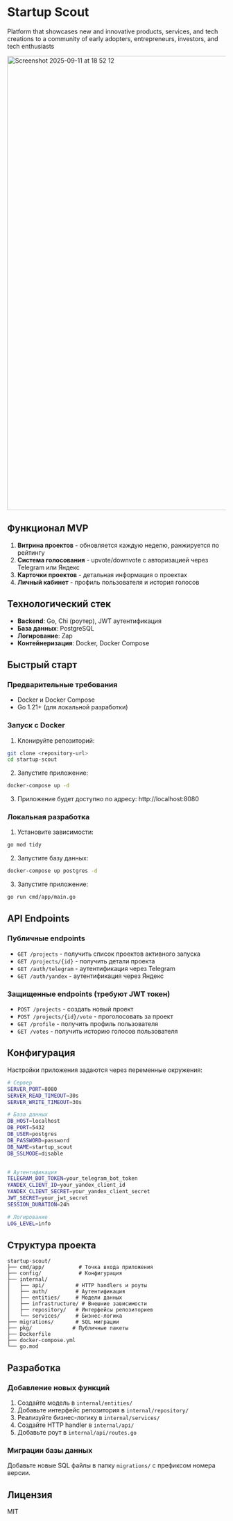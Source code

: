 # Startup Scout

Platform that showcases new and innovative products, services, and tech creations to a community of early adopters, entrepreneurs, investors, and tech enthusiasts

<img width="1442" height="1044" alt="Screenshot 2025-09-11 at 18 52 12" src="https://github.com/user-attachments/assets/15b713e2-918a-4c01-a226-f97d65e8451e" />

## Функционал MVP

1. **Витрина проектов** - обновляется каждую неделю, ранжируется по рейтингу
2. **Система голосования** - upvote/downvote с авторизацией через Telegram или Яндекс
3. **Карточки проектов** - детальная информация о проектах
4. **Личный кабинет** - профиль пользователя и история голосов

## Технологический стек

- **Backend**: Go, Chi (роутер), JWT аутентификация
- **База данных**: PostgreSQL
- **Логирование**: Zap
- **Контейнеризация**: Docker, Docker Compose

## Быстрый старт

### Предварительные требования

- Docker и Docker Compose
- Go 1.21+ (для локальной разработки)

### Запуск с Docker

1. Клонируйте репозиторий:
```bash
git clone <repository-url>
cd startup-scout
```

2. Запустите приложение:
```bash
docker-compose up -d
```

3. Приложение будет доступно по адресу: http://localhost:8080

### Локальная разработка

1. Установите зависимости:
```bash
go mod tidy
```

2. Запустите базу данных:
```bash
docker-compose up postgres -d
```

3. Запустите приложение:
```bash
go run cmd/app/main.go
```

## API Endpoints

### Публичные endpoints

- `GET /projects` - получить список проектов активного запуска
- `GET /projects/{id}` - получить детали проекта
- `GET /auth/telegram` - аутентификация через Telegram
- `GET /auth/yandex` - аутентификация через Яндекс

### Защищенные endpoints (требуют JWT токен)

- `POST /projects` - создать новый проект
- `POST /projects/{id}/vote` - проголосовать за проект
- `GET /profile` - получить профиль пользователя
- `GET /votes` - получить историю голосов пользователя

## Конфигурация

Настройки приложения задаются через переменные окружения:

```bash
# Сервер
SERVER_PORT=8080
SERVER_READ_TIMEOUT=30s
SERVER_WRITE_TIMEOUT=30s

# База данных
DB_HOST=localhost
DB_PORT=5432
DB_USER=postgres
DB_PASSWORD=password
DB_NAME=startup_scout
DB_SSLMODE=disable


# Аутентификация
TELEGRAM_BOT_TOKEN=your_telegram_bot_token
YANDEX_CLIENT_ID=your_yandex_client_id
YANDEX_CLIENT_SECRET=your_yandex_client_secret
JWT_SECRET=your_jwt_secret
SESSION_DURATION=24h

# Логирование
LOG_LEVEL=info
```

## Структура проекта

```
startup-scout/
├── cmd/app/           # Точка входа приложения
├── config/            # Конфигурация
├── internal/
│   ├── api/          # HTTP handlers и роуты
│   ├── auth/         # Аутентификация
│   ├── entities/     # Модели данных
│   ├── infrastructure/ # Внешние зависимости
│   ├── repository/   # Интерфейсы репозиториев
│   └── services/     # Бизнес-логика
├── migrations/       # SQL миграции
├── pkg/             # Публичные пакеты
├── Dockerfile
├── docker-compose.yml
└── go.mod
```

## Разработка

### Добавление новых функций

1. Создайте модель в `internal/entities/`
2. Добавьте интерфейс репозитория в `internal/repository/`
3. Реализуйте бизнес-логику в `internal/services/`
4. Создайте HTTP handler в `internal/api/`
5. Добавьте роут в `internal/api/routes.go`

### Миграции базы данных

Добавьте новые SQL файлы в папку `migrations/` с префиксом номера версии.

## Лицензия

MIT
